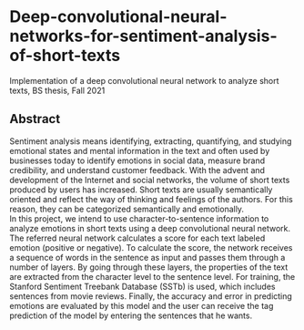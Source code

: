 # Deep-convolutional-neural-networks-for-sentiment-analysis-of-short-texts
Implementation of a deep convolutional neural network to analyze short texts, BS thesis, Fall 2021
## Abstract   
Sentiment analysis means identifying, extracting, quantifying, and studying emotional states and mental information in the text and often used by businesses today to identify emotions in social data, measure brand credibility, and understand customer feedback. With the advent and development of the Internet and social networks, the volume of short texts produced by users has increased. Short texts are usually semantically oriented and reflect the way of thinking and feelings of the authors. For this reason, they can be categorized semantically and emotionally. <br/>
In this project, we intend to use character-to-sentence information to analyze emotions in short texts using a deep convolutional neural network. The referred neural network calculates a score for each text labeled emotion (positive or negative). To calculate the score, the network receives a sequence of words in the sentence as input and passes them through a number of layers. By going through these layers, the properties of the text are extracted from the character level to the sentence level. For training, the Stanford Sentiment Treebank Database (SSTb) is used, which includes sentences from movie reviews. Finally, the accuracy and error in predicting emotions are evaluated by this model and the user can receive the tag prediction of the model by entering the sentences that he wants.

